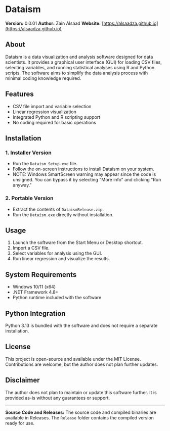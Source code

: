 # Dataism

**Version:** 0.0.01
**Author:** Zain Alsaad
**Website:** [https://alsaadza.github.io](https://alsaadza.github.io)

## About
Dataism is a data visualization and analysis software designed for data scientists. It provides a graphical user interface (GUI) for loading CSV files, selecting variables, and running statistical analyses using R and Python scripts. The software aims to simplify the data analysis process with minimal coding knowledge required.

## Features
- CSV file import and variable selection
- Linear regression visualization
- Integrated Python and R scripting support
- No coding required for basic operations

## Installation


### 1. Installer Version
- Run the `Dataism_Setup.exe` file.
- Follow the on-screen instructions to install Dataism on your system.
- NOTE: Windows SmartScreen warning may appear since the code is unsigned. You can bypass it by selecting "More info" and clicking "Run anyway."

### 2. Portable Version
- Extract the contents of `DataismRelease.zip`.
- Run the `Dataism.exe` directly without installation.

## Usage
1. Launch the software from the Start Menu or Desktop shortcut.
2. Import a CSV file.
3. Select variables for analysis using the GUI.
4. Run linear regression and visualize the results.

## System Requirements
- Windows 10/11 (x64)
- .NET Framework 4.8+
- Python runtime included with the software

## Python Integration
Python 3.13 is bundled with the software and does not require a separate installation.

## License
This project is open-source and available under the MIT License. Contributions are welcome, but the author does not plan further updates.

## Disclaimer
The author does not plan to maintain or update this software further. It is provided as-is without any guarantees or support.

---

**Source Code and Releases:**
The source code and compiled binaries are available in Releases. The `Release` folder contains the compiled version ready for use.
